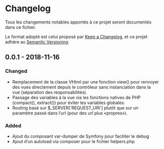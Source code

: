 # Changelog
Tous les changements notables apportés à ce projet seront documentés dans ce fichier.

Le format adopté est celui proposé par [Keep a Changelog](https://keepachangelog.com/en/1.0.0/),
et ce projet adhère au [Semantic Versioning](https://semver.org/spec/v2.0.0.html).

## 0.0.1 - 2018-11-16
### Changed
- Remplacement de la classe VHtml par une fonction view() pour renvoyer des vues directement depuis le contrôleur sans instanciation dans la vue (séparation des responsabilités).
- Passage des variables à la vue via les fonctions natives de PHP (compact(), extract()) pour éviter les variables globales.
- Routing basé sur $_SERVER['REQUEST_URI'] plutôt que sur un paramètre passé dans l’url (pour des url plus «propres»).

### Added
- Ajout du composant var-dumper de Symfony pour faciliter le debug
- Ajout d’un autoload via composer pour le fichier helpers.php